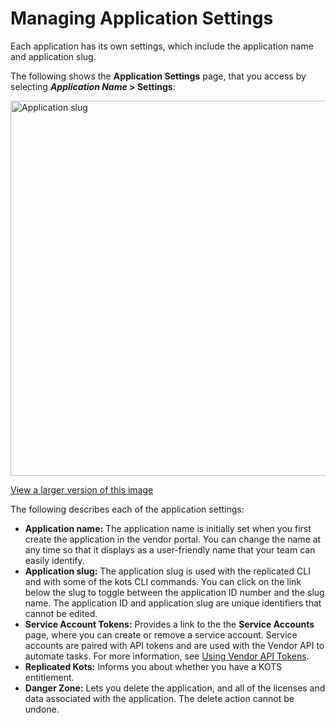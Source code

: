 # Managing Application Settings

Each application has its own settings, which include the application name and application slug.

The following shows the **Application Settings** page, that you access by selecting **_Application Name_ > Settings**:

<img alt="Application slug" src="/images/application-settings.png" width="600px"/>

[View a larger version of this image](/images/application-settings.png)

The following describes each of the application settings:

- **Application name:** The application name is initially set when you first create the application in the vendor portal. You can change the name at any time so that it displays as a user-friendly name that your team can easily identify.
- **Application slug:** The application slug is used with the replicated CLI and with some of the kots CLI commands. You can click on the link below the slug to toggle between the application ID number and the slug name. The application ID and application slug are unique identifiers that cannot be edited.
- **Service Account Tokens:** Provides a link to the the **Service Accounts** page, where you can create or remove a service account. Service accounts are paired with API tokens and are used with the Vendor API to automate tasks. For more information, see [Using Vendor API Tokens](/reference/vendor-api-using).
- **Replicated Kots:** Informs you about whether you have a KOTS entitlement.
- **Danger Zone:** Lets you delete the application, and all of the licenses and data associated with the application. The delete action cannot be undone.